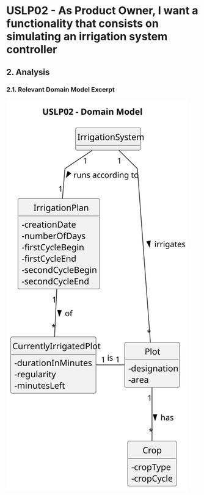 # USLP02 - As Product Owner, I want a functionality that consists on simulating an irrigation system controller

## 2. Analysis

### 2.1. Relevant Domain Model Excerpt 

![Domain Model](svg/uslp02-domain-model.svg)